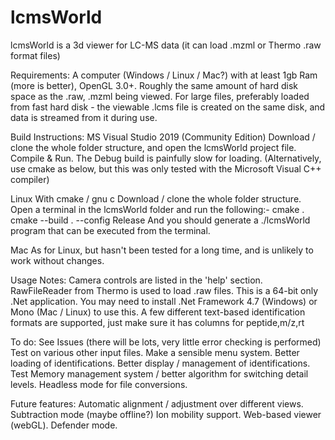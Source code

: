 # lcmsWorld
lcmsWorld is a 3d viewer for LC-MS data (it can load .mzml or Thermo .raw format files)


Requirements:
A computer (Windows / Linux / Mac?) with at least 1gb Ram (more is better), OpenGL 3.0+.
Roughly the same amount of hard disk space as the .raw, .mzml being viewed. 
For large files, preferably loaded from fast hard disk - the viewable .lcms file is created on the same disk, and 
data is streamed from it during use.

Build Instructions:
MS Visual Studio 2019 (Community Edition)
Download / clone the whole folder structure, and open the lcmsWorld project file.
Compile & Run.  The Debug build is painfully slow for loading.
(Alternatively, use cmake as below, but this was only tested with the Microsoft Visual C++ compiler)

Linux
With cmake / gnu c
Download / clone the whole folder structure.
Open a terminal in the lcmsWorld folder and run the following:-
cmake .
cmake --build . --config Release
And you should generate a ./lcmsWorld program that can be executed from the terminal.

Mac
As for Linux, but hasn't been tested for a long time, and is unlikely to work without changes.

Usage Notes:
Camera controls are listed in the 'help' section.
RawFileReader from Thermo is used to load .raw files.  This is a 64-bit only .Net application.
  You may need to install .Net Framework 4.7 (Windows) or Mono (Mac / Linux) to use this.
A few different text-based identification formats are supported, just make sure it has columns for peptide,m/z,rt

To do:
See Issues (there will be lots, very little error checking is performed)
Test on various other input files.
Make a sensible menu system.
Better loading of identifications.
Better display / management of identifications.
Test Memory management system / better algorithm for switching detail levels.
Headless mode for file conversions.


Future features:
Automatic alignment / adjustment over different views.
Subtraction mode (maybe offline?)
Ion mobility support.
Web-based viewer (webGL).
Defender mode.

